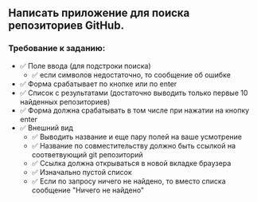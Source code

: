 ## Написать приложение для поиска репозиториев GitHub.

### Требование к заданию:

- :white_check_mark: Поле ввода (для подстроки поиска)
  - :white_check_mark: если символов недостаточно, то сообщение об ошибке
- :white_check_mark: Форма срабатывает по кнопке или по enter
- :white_check_mark: Список с результатами (достаточно выводить только первые 10 найденных репозиториев)
- :white_check_mark: Форма должна срабатывать в том числе при нажатии на кнопку enter
- :white_check_mark: Внешний вид
  - :white_check_mark: Выводить название и еще пару полей на ваше усмотрение
  - :white_check_mark: Название по совместительству должно быть ссылкой на соответвующий git репозиторий
  - :white_check_mark: Ссылка должна открываться в новой вкладке браузера
  - :white_check_mark: Изначально пустой список
  - :white_check_mark: Если по запросу ничего не найдено, то вместо списка сообщение "Ничего не найдено"

